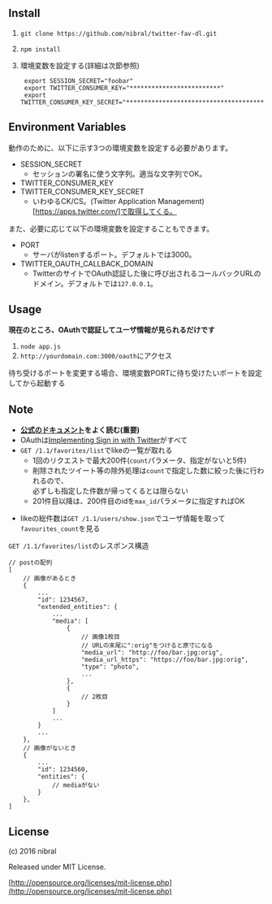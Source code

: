 Install
----

1. `git clone https://github.com/nibral/twitter-fav-dl.git`
1. `npm install`
1. 環境変数を設定する(詳細は次節参照)

        export SESSION_SECRET="foobar"
        export TWITTER_CONSUMER_KEY="*************************"
        export TWITTER_CONSUMER_KEY_SECRET="**************************************************"

Environment Variables
----

動作のために、以下に示す3つの環境変数を設定する必要があります。  
* SESSION_SECRET
    + セッションの署名に使う文字列。適当な文字列でOK。
* TWITTER_CONSUMER_KEY
* TWITTER_CONSUMER_KEY_SECRET
    + いわゆるCK/CS。(Twitter Application Management)[https://apps.twitter.com/]で取得してくる。

また、必要に応じて以下の環境変数を設定することもできます。
* PORT
    + サーバがlistenするポート。デフォルトでは3000。  
* TWITTER_OAUTH_CALLBACK_DOMAIN
    + TwitterのサイトでOAuth認証した後に呼び出されるコールバックURLのドメイン。デフォルトでは`127.0.0.1`。

Usage
----

**現在のところ、OAuthで認証してユーザ情報が見られるだけです**

1. `node app.js`
1. `http://yourdomain.com:3000/oauth`にアクセス

待ち受けるポートを変更する場合、環境変数PORTに待ち受けたいポートを設定してから起動する

Note
----

* **[公式のドキュメント](https://dev.twitter.com/rest/public)をよく読む(重要)**
* OAuthは[Implementing Sign in with Twitter](https://dev.twitter.com/web/sign-in/implementing)がすべて
* `GET /1.1/favorites/list`でlikeの一覧が取れる
    + 1回のリクエストで最大200件(`count`パラメータ、指定がないと5件)
    + 削除されたツイート等の除外処理は`count`で指定した数に絞った後に行われるので、  
      必ずしも指定した件数が帰ってくるとは限らない  
    + 201件目以降は、200件目のidを`max_id`パラメータに指定すればOK
+ likeの総件数は`GET /1.1/users/show.json`でユーザ情報を取って`favourites_count`を見る

`GET /1.1/favorites/list`のレスポンス構造

    // postの配列
    [
        // 画像があるとき
        {
            ...
            "id": 1234567,
            "extended_entities": {
                ...
                "media": [
                    {
                        // 画像1枚目
                        // URLの末尾に":orig"をつけると原寸になる
                        "media_url": "http://foo/bar.jpg:orig",
                        "media_url_https": "https://foo/bar.jpg:orig",
                        "type": "photo",
                        ...
                    },
                    {
                        // 2枚目
                    }
                ]
                ...
            }
            ...
        },
        // 画像がないとき
        {
            ...
            "id": 1234560,
            "entities": {
                // mediaがない
            }
        },
    ]

License
----

(c) 2016 nibral
    
Released under MIT License.

[http://opensource.org/licenses/mit-license.php](http://opensource.org/licenses/mit-license.php)

